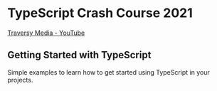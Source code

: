 # TypeScript Crash Course 2021

[Traversy Media - YouTube](https://youtu.be/BCg4U1FzODs)

## Getting Started with TypeScript

Simple examples to learn how to get started using TypeScript in your projects.
